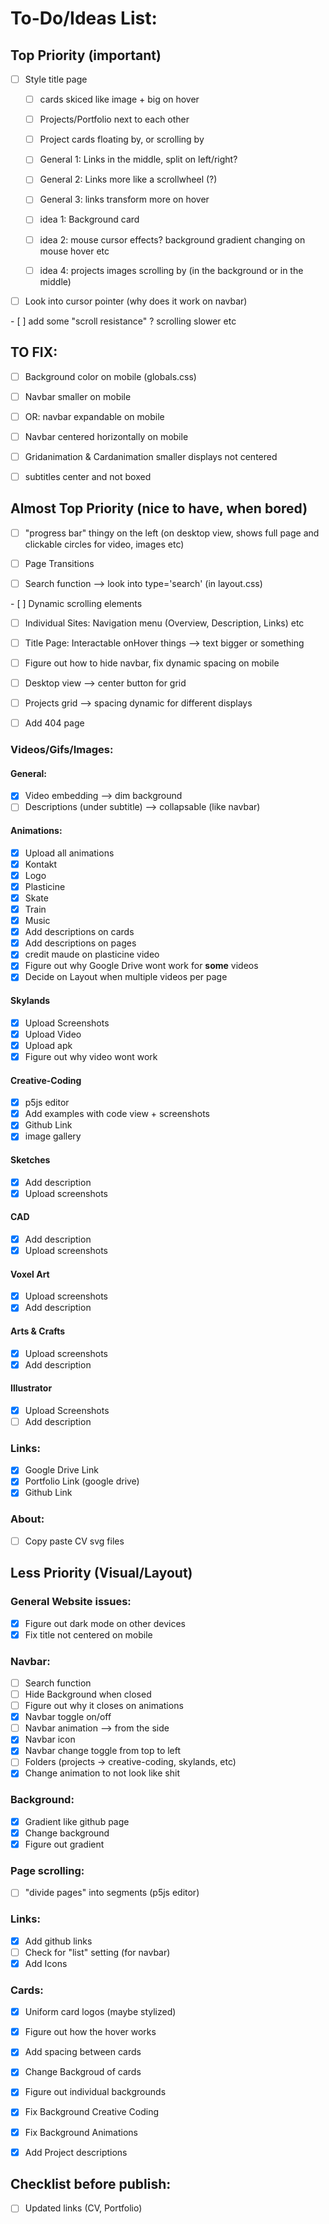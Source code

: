 # To-Do/Ideas List:

## Top Priority (important)

- [ ] Style title page

    - [ ] cards skiced like image + big on hover

    - [ ] Projects/Portfolio next to each other

    - [ ] Project cards floating by, or scrolling by

    - [ ] General 1: Links in the middle, split on left/right?

    - [ ] General 2: Links more like a scrollwheel (?)

    - [ ] General 3: links transform more on hover

    - [ ] idea 1: Background card
    - [ ] idea 2: mouse cursor effects? background gradient changing on mouse hover etc
    - [ ] idea 4: projects images scrolling by (in the background or in the middle)

- [ ] Look into cursor pointer (why does it work on navbar)

- [ ] add some "scroll resistance" ? scrolling slower etc

## TO FIX:

- [ ] Background color on mobile (globals.css)

- [ ] Navbar smaller on mobile

- [ ] OR: navbar expandable on mobile

- [ ] Navbar centered horizontally on mobile

- [ ] Gridanimation & Cardanimation smaller displays not centered

- [ ] subtitles center and not boxed

## Almost Top Priority (nice to have, when bored)

- [ ] "progress bar" thingy on the left (on desktop view, shows full page and clickable circles for video, images etc)

- [ ] Page Transitions

- [ ] Search function --> look into type='search' (in layout.css)

- [ ] Dynamic scrolling elements

- [ ] Individual Sites: Navigation menu (Overview, Description, Links) etc

- [ ] Title Page: Interactable onHover things --> text bigger or something

- [ ] Figure out how to hide navbar, fix dynamic spacing on mobile

- [ ] Desktop view --> center button for grid

- [ ] Projects grid --> spacing dynamic for different displays

- [ ] Add 404 page

### Videos/Gifs/Images:

#### General:
- [x] Video embedding --> dim background
- [ ] Descriptions (under subtitle) --> collapsable (like navbar)

#### Animations:
- [x] Upload all animations
- [x] Kontakt
- [x] Logo
- [x] Plasticine
- [x] Skate
- [x] Train
- [x] Music
- [x] Add descriptions on cards
- [x] Add descriptions on pages
- [x] credit maude on plasticine video
- [x] Figure out why Google Drive wont work for **some** videos
- [x] Decide on Layout when multiple videos per page

#### Skylands
- [x] Upload Screenshots
- [x] Upload Video
- [x] Upload apk
- [x] Figure out why video wont work

#### Creative-Coding
- [x] p5js editor
- [x] Add examples with code view + screenshots
- [x] Github Link
- [x] image gallery

#### Sketches
- [x] Add description
- [x] Upload screenshots

#### CAD 
- [x] Add description
- [x] Upload screenshots

#### Voxel Art
- [x] Upload screenshots
- [x] Add description

#### Arts & Crafts
- [x] Upload screenshots
- [x] Add description

#### Illustrator
- [x] Upload Screenshots
- [ ] Add description

### Links:
- [x] Google Drive Link
- [x] Portfolio Link (google drive)
- [x] Github Link

### About:
- [ ] Copy paste CV svg files

## Less Priority (Visual/Layout)

### General Website issues:
- [x] Figure out dark mode on other devices
- [x] Fix title not centered on mobile

### Navbar:
- [ ] Search function
- [ ] Hide Background when closed
- [ ] Figure out why it closes on animations
- [x] Navbar toggle on/off
- [ ] Navbar animation --> from the side
- [x] Navbar icon
- [x] Navbar change toggle from top to left
- [ ] Folders (projects -> creative-coding, skylands, etc)
- [x] Change animation to not look like shit

### Background:
- [x] Gradient like github page
- [x] Change background
- [x] Figure out gradient

### Page scrolling:
- [ ] "divide pages" into segments (p5js editor)

### Links:
- [x] Add github links
- [ ] Check for "list" setting (for navbar)
- [x] Add Icons

### Cards:
- [x] Uniform card logos (maybe stylized)

- [x] Figure out how the hover works
- [x] Add spacing between cards
- [x] Change Backgroud of cards
- [x] Figure out individual backgrounds
- [x] Fix Background Creative Coding
- [x] Fix Background Animations
- [x] Add Project descriptions

## Checklist before publish:
- [ ] Updated links (CV, Portfolio)